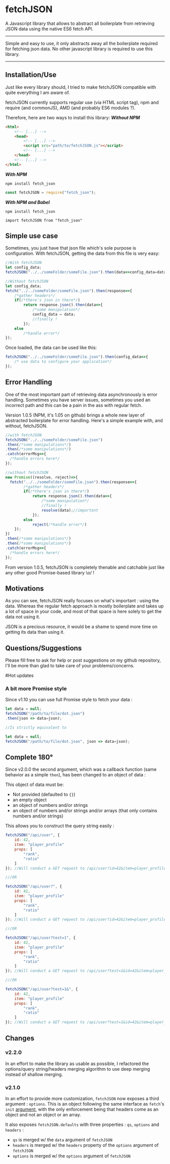 # fetchJSON #
A Javascript library that allows to abstract all boilerplate from retrieving JSON data using the native ES6 fetch API.

----------



Simple and easy to use, it only abstracts away all the boilerplate required for fetching json data.
No other javascript library is required to use this library.

----------
## Installation/Use ##
Just like every library should, I tried to make fetchJSON compatible with quite everything I am aware of.

fetchJSON currently supports regular use (via HTML script tag), npm and require (and commonJS), AMD (and probably ES6 modules ?).

Therefore, here are two ways to install this library:
***Without NPM***
```html
<html>
	<!-- [...] -->
	<head>
		<!-- [...] -->
		<script src="path/to/fetchJSON.js"></script>
		<!-- [...] -->
	</head>
	<!-- [...] -->
</html>
```

***With NPM***
```
npm install fetch_json
```
```javascript
const fetchJSON = require("fetch_json");
```



***With NPM and Babel***

`npm install fetch_json`

`import fetchJSON from "fetch_json"`

## Simple use case ##

Sometimes, you just have that json file which's sole purpose is configuration.
With fetchJSON, getting the data from this file is very easy:

```javascript
//With fetchJSON
let config_data;
fetchJSON("../../someFolder/someFile.json").then(data=>config_data=data);

//Without fetchJSON
let config_data;
fetch("../../someFolder/someFile.json").then(response=>{
	/*gather headers*/
	if(/*there's json in there*/)
		return response.json().then(data=>{
			/*some manipulation*/
			config_data = data;
			//finally !
		});
	else
		/*handle error*/
});

```

Once loaded, the data can be used like this: 
```javascript
fetchJSON("../../someFolder/someFile.json").then(config_data=>{
	/* use data to configure your application*/
});
```

## Error Handling ##
One of the most important part of retrieving data asynchronously is error handling.
Sometimes you have server issues, sometimes you used an incorrect path and this can be a pain in the ass with regular fetch.

Version 1.0.5 (NPM, it's 1.05 on github) brings a whole new layer of abstracted boilerplate for error handling. Here's a simple example with, and without, fetchJSON.

```javascript
//with fetchJSON
fetchJSON("../../someFolder/someFile.json")
.then(/*some manipulations*/)
.then(/*some manipulations*/)
.catch(errorMsg=>{
  /*handle errors here*/
});

//without fetchJSON
new Promise((resolve, reject)=>{
  fetch("../../someFolder/someFile.json").then(response=>{
        /*gather headers*/
        if(/*there's json in there*/)
        	return response.json().then(data=>{
        		/*some manipulation*/
        		//finally !
        		resolve(data);//important
        	});
        else
        	reject(/*handle error*/)
    });
})
.then(/*some manipulations*/)
.then(/*some manipulations*/)
.catch(errorMsg=>{
  /*handle errors here*/
});
```
From version 1.0.5, fetchJSON is completely thenable and catchable just like any other good Promise-based library \o/ !

## Motivations ##
As you can see, fetchJSON really focuses on what's important : using the data. Whereas the regular fetch approach is mostly boilerplate and takes up a lot of space in your code, and most of that space is here solely to get the data not using it.

JSON is a precious resource, it would be a shame to spend more time on getting its data than using it.

## Questions/Suggestions ##
Please fill free to ask for help or post suggestions on my github repository, I'll be more than glad to take care of your problems/concerns.

#Hot updates

### A bit more Promise style

Since v1.10 you can use full Promise style to fetch your data :

```javascript
let data = null;
fetchJSON("/path/to/file/dot.json")
.then(json => data=json);

//Is strictly equivalent to

let data = null;
fetchJSON("/path/to/file/dot.json", json => data=json);
```



## Complete 180°

Since v2.0.0 the second argument, which was a callback function (same behavior as a simple `then`), has been changed to an object of data :

This object of data must be:

* Not provided (defaulted to `{}`)
* an empty object
* an object of numbers and/or strings
* an object of numbers and/or strings and/or arrays (that only contains numbers and/or strings)



This allows you to construct the query string easily :

```javascript
fetchJSON("/api/user", {
    id: 42,
    item: "player_profile"
    props: [
        "rank",
        "ratio"
    ]
}); //Will conduct a GET request to /api/user?id=42&item=player_profile&props=rank&props=ratio

///OR

fetchJSON("/api/user?", {
    id: 42,
    item: "player_profile"
    props: [
        "rank",
        "ratio"
    ]
}); //Will conduct a GET request to /api/user?id=42&item=player_profile&props=rank&props=ratio

///OR

fetchJSON("/api/user?test=1", {
    id: 42,
    item: "player_profile"
    props: [
        "rank",
        "ratio"
    ]
}); //Will conduct a GET request to /api/user?test=1&id=42&item=player_profile&props=rank&props=ratio

///OR

fetchJSON("/api/user?test=1&", {
    id: 42,
    item: "player_profile"
    props: [
        "rank",
        "ratio"
    ]
}); //Will conduct a GET request to /api/user?test=1&id=42&item=player_profile&props=rank&props=ratio
```

## Changes
### v2.2.0
In an effort to make the library as usable as possible, I refactored the options/query string/headers merging algorithm to use deep merging instead of shallow merging.

### v2.1.0

In an effort to provide more customization, `fetchJSON` now exposes a third argument : `options`. This is an object following the same interface as `fetch`'s `init` [argument](https://developer.mozilla.org/en-US/docs/Web/API/WindowOrWorkerGlobalScope/fetch#Parameters), with the only enforcement being that headers come as an object and not an object or an array.



It also exposes `fetchJSON.defaults` with three properties : `qs`, `options` and `headers` :

* `qs` is merged w/ the `data` argument of `fetchJSON`
* `headers` is merged w/ the `headers` property of the `options` argument of `fetchJSON`
* `options` is merged w/ the `options` argument of `fetchJSON`